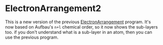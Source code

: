 # ElectronArrangement2
This is a new version of the previous [ElectronArrangement](https://github.com/Amirreza-Ipchi-Haq/ElectronArrangement) program. It's now based on Aufbau's `n+l` chemical order, so it now shows the sub-layers too. if you don't understand what is a sub-layer in an atom, then you can use the previous program.
